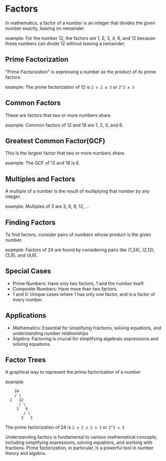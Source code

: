 # Factors
In mathematics, a factor of a number is an integer that divides the given number
exactly, leaving no remainder.

example: For the number 12, the factors are 1, 2, 3, 4, 6, and 12 because these
numbers can divide 12 without leaving a remainder.

## Prime Factorization
"Prime Factorization" is expressing a number as the product of its prime factors.

example: The prime factorization of 12 is `2 x 2 x 3` or `2^2 x 3`

## Common Factors
These are factors that two or more numbers share.

example: Common factors of 12 and 18 are 1, 2, 3, and 6.

## Greatest Common Factor(GCF)
This is the largest factor that two or more numbers share.

example: The GCF of 12 and 18 is 6.

## Multiples and Factors
A multiple of a number is the result of multiplying that number by any integer.

example: Multiples of 3 are 3, 6, 9, 12, ...

## Finding Factors
To find factors, consider pairs of numbers whose product is the given number.

example: Factors of 24 are found by considering pairs like (1,24), (2,12), (3,8), and (4,6).

## Special Cases
- Prime Numbers: Have only two factors, 1 and the number itself.
- Composite Numbers: Have more than two factors.
- 1 and 0: Unique cases where 1 has only one factor, and is a factor of every number.

## Applications
- Mathematics: Essential for simplifying fractions, solving equations, and understanding
number relationships
- Algebra: Factoring is crucial for simplifying algebraic expressions and solving equations.

## Factor Trees
A graphical way to represent the prime factorization of a number

example:
```
    24
    / \
  2   12
      / \
     2   6
        / \
       2   3
```
The prime factorization of 24 is `2 x 2 x 2 x 3` or `2^3 x 3`

Understanding factors is fundamental to various mathematical concepts, including
simplifying expressions, solving equations, and working with fractions. Prime factorization,
in particular, is a powerful tool in number theory and algebra.

